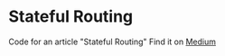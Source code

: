 # Stateful Routing 

Code for an article "Stateful Routing" 
Find it on [Medium](https://medium.com/@zallesov/stateful-routing-with-langgraph-6dc8edc798bd)

